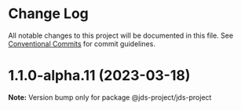 # Change Log

All notable changes to this project will be documented in this file.
See [Conventional Commits](https://conventionalcommits.org) for commit guidelines.

# 1.1.0-alpha.11 (2023-03-18)

**Note:** Version bump only for package @jds-project/jds-project
